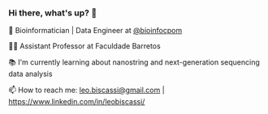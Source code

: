 ### Hi there, what's up? 👋

:dna: Bioinformatician | Data Engineer at [@bioinfocpom](https://github.com/bioinfocpom)

:man_teacher: Assistant Professor at Faculdade Barretos

:books: I'm currently learning about nanostring and next-generation sequencing data analysis

📫 How to reach me: leo.biscassi@gmail.com | https://www.linkedin.com/in/leobiscassi/